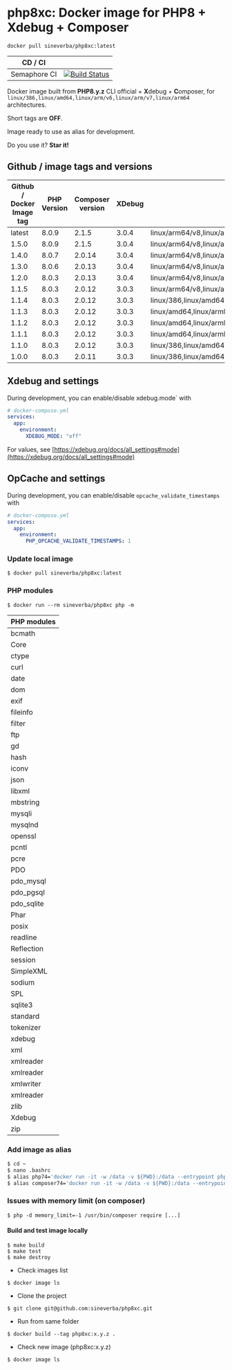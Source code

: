 php8xc: Docker image for PHP8 + Xdebug + Composer
=================================================

`docker pull sineverba/php8xc:latest`


| CD / CI   |           |
| --------- | --------- |
| Semaphore CI | [![Build Status](https://sineverba.semaphoreci.com/badges/php8xc/branches/master.svg)](https://sineverba.semaphoreci.com/projects/php8xc) |



Docker image built from **PHP8.y.z** CLI official + **X**debug + **C**omposer, for `linux/386,linux/amd64,linux/arm/v6,linux/arm/v7,linux/arm64` architectures.

Short tags are __OFF__.

Image ready to use as alias for development.

Do you use it? **Star it!**


## Github / image tags and versions

| Github / Docker Image tag | PHP Version | Composer version | XDebug | Architectures |
| ------------------------- | ----------- | ---------------- | ------ | ------------- |
| latest | 8.0.9 | 2.1.5 | 3.0.4 | linux/arm64/v8,linux/amd64,linux/arm/v6,linux/arm/v7 |
| 1.5.0 | 8.0.9 | 2.1.5  | 3.0.4 | linux/arm64/v8,linux/amd64,linux/arm/v6,linux/arm/v7 |
| 1.4.0 | 8.0.7 | 2.0.14 | 3.0.4 | linux/arm64/v8,linux/amd64,linux/arm/v6,linux/arm/v7 |
| 1.3.0 | 8.0.6 | 2.0.13 | 3.0.4 | linux/arm64/v8,linux/amd64,linux/arm/v6,linux/arm/v7 |
| 1.2.0 | 8.0.3 | 2.0.13 | 3.0.4 | linux/arm64/v8,linux/amd64,linux/arm/v6,linux/arm/v7 |
| 1.1.5 | 8.0.3 | 2.0.12 | 3.0.3 | linux/arm64/v8,linux/amd64,linux/arm/v6,linux/arm/v7 |
| 1.1.4 | 8.0.3 | 2.0.12 | 3.0.3 | linux/386,linux/amd64,linux/arm/v6,linux/arm/v7,linux/arm64,linux/arm64/v8 |
| 1.1.3 | 8.0.3 | 2.0.12 | 3.0.3 | linux/amd64,linux/armhf,linux/arm64 |
| 1.1.2 | 8.0.3 | 2.0.12 | 3.0.3 | linux/amd64,linux/armhf,linux/arm64 |
| 1.1.1 | 8.0.3 | 2.0.12 | 3.0.3 | linux/amd64,linux/armhf,linux/arm64 |
| 1.1.0 | 8.0.3 | 2.0.12 | 3.0.3 | linux/386,linux/amd64,linux/arm/v6,linux/arm/v7,linux/arm64 |
| 1.0.0 | 8.0.3 | 2.0.11 | 3.0.3 | linux/386,linux/amd64,linux/arm/v6,linux/arm/v7,linux/arm64 |

## Xdebug and settings

During development, you can enable/disable xdebug.mode` with

```yaml
# docker-compose.yml
services:
  app:
    environment:
      XDEBUG_MODE: "off"
```

For values, see [https://xdebug.org/docs/all_settings#mode](https://xdebug.org/docs/all_settings#mode)

## OpCache and settings

During development, you can enable/disable `opcache_validate_timestamps` with

```yaml
# docker-compose.yml
services:
  app:
    environment:
      PHP_OPCACHE_VALIDATE_TIMESTAMPS: 1
```

### Update local image

`$ docker pull sineverba/php8xc:latest`


### PHP modules

`$ docker run --rm sineverba/php8xc php -m`

| PHP modules |
| ----------- |
| bcmath |
| Core |
| ctype |
| curl |
| date |
| dom |
| exif |
| fileinfo |
| filter |
| ftp |
| gd |
| hash |
| iconv |
| json |
| libxml |
| mbstring |
| mysqli |
| mysqlnd |
| openssl |
| pcntl |
| pcre |
| PDO |
| pdo_mysql |
| pdo_pgsql |
| pdo_sqlite |
| Phar |
| posix |
| readline |
| Reflection |
| session |
| SimpleXML |
| sodium |
| SPL |
| sqlite3 |
| standard |
| tokenizer |
| xdebug |
| xml |
| xmlreader |
| xmlreader |
| xmlwriter 
| xmlreader |
| zlib |
| Xdebug |
| zip |

### Add image as alias

``` bash
$ cd ~
$ nano .bashrc
$ alias php74='docker run -it -w /data -v ${PWD}:/data --entrypoint php --rm sineverba/php8xc:latest'
$ alias composer74='docker run -it -w /data -v ${PWD}:/data --entrypoint "/usr/bin/composer" --rm sineverba/php8xc:latest'
```

### Issues with memory limit (on composer)

`$ php -d memory_limit=-1 /usr/bin/composer require [...]`

#### Build and test image locally

```shell
$ make build
$ make test
$ make destroy
```

+ Check images list

`$ docker image ls`

+ Clone the project

`$ git clone git@github.com:sineverba/php8xc.git`

+ Run from same folder

`$ docker build --tag php8xc:x.y.z .`

+ Check new image (php8xc:x.y.z)

`$ docker image ls`